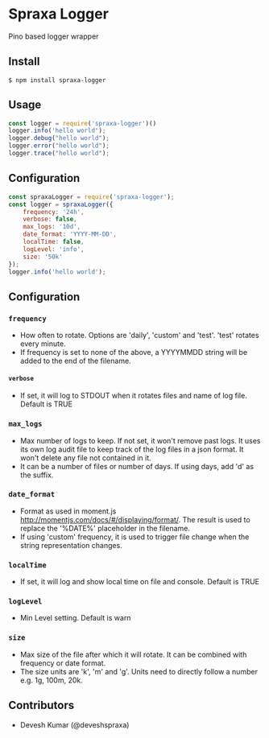 # Spraxa Logger
Pino based logger wrapper

## Install

```
$ npm install spraxa-logger
```

## Usage

``` js
const logger = require('spraxa-logger')()
logger.info('hello world');
logger.debug("hello world");
logger.error("hello world");
logger.trace("hello world");
```

## Configuration

``` js
const spraxaLogger = require('spraxa-logger');
const logger = spraxaLogger({
    frequency: '24h',
    verbose: false,
    max_logs: '10d',
    date_format: 'YYYY-MM-DD',
    localTime: false,
    logLevel: 'info',
    size: '50k'
});
logger.info('hello world');
```

## Configuration

### `frequency`      
 * How often to rotate. Options are 'daily', 'custom' and 'test'. 'test' rotates every minute.
 * If frequency is set to none of the above, a YYYYMMDD string will be added to the end of the filename.

#### `verbose`
* If set, it will log to STDOUT when it rotates files and name of log file. Default is TRUE

### `max_logs`
* Max number of logs to keep. If not set, it won't remove past logs. It uses its own log audit file to keep track of the log files in a json format. It won't delete any file not contained in it.
* It can be a number of files or number of days. If using days, add 'd' as the suffix.

### `date_format`
* Format as used in moment.js http://momentjs.com/docs/#/displaying/format/. The result is used to replace the '%DATE%' placeholder in the filename.
* If using 'custom' frequency, it is used to trigger file change when the string representation changes.

### `localTime`
* If set, it will log and show local time on file and console. Default is TRUE

### `logLevel`
* Min Level setting. Default is warn

### `size`
* Max size of the file after which it will rotate. It can be combined with frequency or date format.
* The size units are 'k', 'm' and 'g'. Units need to directly follow a number e.g. 1g, 100m, 20k.


## Contributors
* Devesh Kumar (@deveshspraxa)

